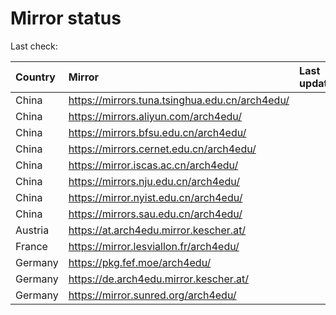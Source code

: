 <script src="./time.js"></script>
# Mirror status
Last check: <script type="text/javascript">localize(1723703287.4698102);</script>

|Country|Mirror|Last update|
|:------|:-----|:----------|
|China|https://mirrors.tuna.tsinghua.edu.cn/arch4edu/|<script type="text/javascript">localize(1723487960);</script>|
|China|https://mirrors.aliyun.com/arch4edu/|<script type="text/javascript">localize(1723487960);</script>|
|China|https://mirrors.bfsu.edu.cn/arch4edu/|<script type="text/javascript">localize(1723487960);</script>|
|China|https://mirrors.cernet.edu.cn/arch4edu/|<script type="text/javascript">localize(1723487960);</script>|
|China|https://mirror.iscas.ac.cn/arch4edu/|<script type="text/javascript">localize(1723487960);</script>|
|China|https://mirrors.nju.edu.cn/arch4edu/|<script type="text/javascript">localize(1723487960);</script>|
|China|https://mirror.nyist.edu.cn/arch4edu/|<script type="text/javascript">localize(1723487960);</script>|
|China|https://mirrors.sau.edu.cn/arch4edu/|<script type="text/javascript">localize(1723487960);</script>|
|Austria|https://at.arch4edu.mirror.kescher.at/|<script type="text/javascript">localize(1723487960);</script>|
|France|https://mirror.lesviallon.fr/arch4edu/|<script type="text/javascript">localize(1723487960);</script>|
|Germany|https://pkg.fef.moe/arch4edu/|<script type="text/javascript">localize(1723487960);</script>|
|Germany|https://de.arch4edu.mirror.kescher.at/|<script type="text/javascript">localize(1723487960);</script>|
|Germany|https://mirror.sunred.org/arch4edu/|<script type="text/javascript">localize(1723487960);</script>|

<script src="./tablefilter/tablefilter.js"></script>
<script src="./table.js"></script>